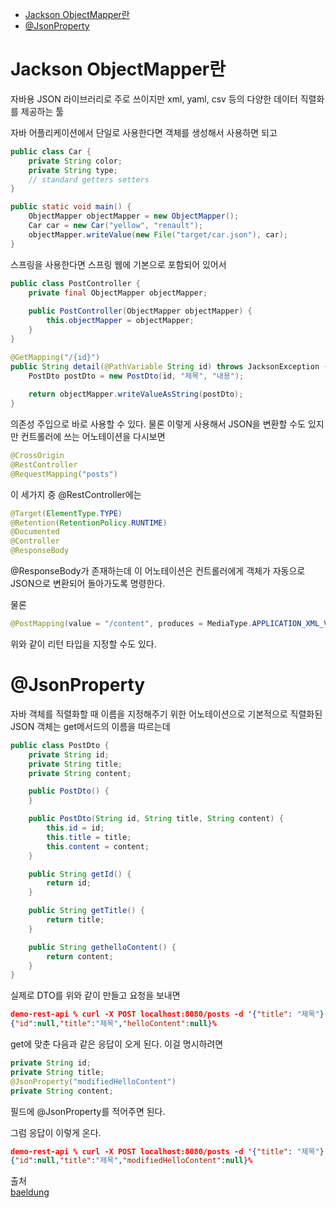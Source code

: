 - [Jackson ObjectMapper란](#jackson-objectmapper란)
- [@JsonProperty](#jsonproperty)


# Jackson ObjectMapper란
자바용 JSON 라이브러리로 주로 쓰이지만 xml, yaml, csv 등의 다양한 데이터 직렬화를 제공하는 툴

자바 어플리케이션에서 단일로 사용한다면 객체를 생성해서 사용하면 되고
```java
public class Car {
    private String color;
    private String type;
    // standard getters setters
}

public static void main() {
    ObjectMapper objectMapper = new ObjectMapper();
    Car car = new Car("yellow", "renault");
    objectMapper.writeValue(new File("target/car.json"), car);
}
```

스프링을 사용한다면 스프링 웹에 기본으로 포함되어 있어서

```java
public class PostController {
	private final ObjectMapper objectMapper;
	
	public PostController(ObjectMapper objectMapper) {
		this.objectMapper = objectMapper;
	}
}

@GetMapping("/{id}")
public String detail(@PathVariable String id) throws JacksonException {
    PostDto postDto = new PostDto(id, "제목", "내용");
    
    return objectMapper.writeValueAsString(postDto);
}
```
의존성 주입으로 바로 사용할 수 있다. 물론 이렇게 사용해서 JSON을 변환할 수도 있지만 컨트롤러에 쓰는 어노테이션을 다시보면

```java
@CrossOrigin
@RestController
@RequestMapping("posts")
```
이 세가지 중 @RestController에는 

```java
@Target(ElementType.TYPE)
@Retention(RetentionPolicy.RUNTIME)
@Documented
@Controller
@ResponseBody
```

@ResponseBody가 존재하는데 이 어노테이션은 컨트롤러에게 객체가 자동으로 JSON으로 변환되어 돌아가도록 명령한다.

물론 
```java
@PostMapping(value = "/content", produces = MediaType.APPLICATION_XML_VALUE)
```
위와 같이 리턴 타입을 지정할 수도 있다.

# @JsonProperty
자바 객체를 직렬화할 때 이름을 지정해주기 위한 어노테이션으로 기본적으로 직렬화된 JSON 객체는
get메서드의 이름을 따르는데

```java
public class PostDto {
    private String id;
    private String title;
    private String content;

    public PostDto() {
    }

    public PostDto(String id, String title, String content) {
        this.id = id;
        this.title = title;
        this.content = content;
    }

    public String getId() {
        return id;
    }

    public String getTitle() {
        return title;
    }

    public String gethelloContent() {
        return content;
    }
}

```
실제로 DTO를 위와 같이 만들고 요청을 보내면
```json
demo-rest-api % curl -X POST localhost:8080/posts -d '{"title": "제목"}' -H 'Content-Type: application/json'
{"id":null,"title":"제목","helloContent":null}%     
```

get에 맞춘 다음과 같은 응답이 오게 된다. 이걸 명시하려면
```java
private String id;
private String title;
@JsonProperty("modifiedHelloContent")
private String content;
```
필드에 @JsonProperty를 적어주면 된다.

그럼 응답이 이렇게 온다.

```json
demo-rest-api % curl -X POST localhost:8080/posts -d '{"title": "제목"}' -H 'Content-Type: application/json'
{"id":null,"title":"제목","modifiedHelloContent":null}%   
```

출처  
[baeldung](https://www.baeldung.com/jackson-object-mapper-tutorial)